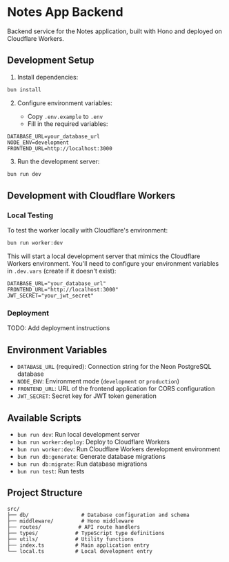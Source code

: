 # Notes App Backend

Backend service for the Notes application, built with Hono and deployed on Cloudflare Workers.

## Development Setup

1. Install dependencies:

```bash
bun install
```

2. Configure environment variables:

   - Copy `.env.example` to `.env`
   - Fill in the required variables:

```env
DATABASE_URL=your_database_url
NODE_ENV=development
FRONTEND_URL=http://localhost:3000
```

3. Run the development server:

```bash
bun run dev
```

## Development with Cloudflare Workers

### Local Testing

To test the worker locally with Cloudflare's environment:

```bash
bun run worker:dev
```

This will start a local development server that mimics the Cloudflare Workers environment. You'll need to configure your environment variables in `.dev.vars` (create if it doesn't exist):

```env
DATABASE_URL="your_database_url"
FRONTEND_URL="http://localhost:3000"
JWT_SECRET="your_jwt_secret"
```

### Deployment

TODO: Add deployment instructions

## Environment Variables

- `DATABASE_URL` (required): Connection string for the Neon PostgreSQL database
- `NODE_ENV`: Environment mode (`development` or `production`)
- `FRONTEND_URL`: URL of the frontend application for CORS configuration
- `JWT_SECRET`: Secret key for JWT token generation

## Available Scripts

- `bun run dev`: Run local development server
- `bun run worker:deploy`: Deploy to Cloudflare Workers
- `bun run worker:dev`: Run Cloudflare Workers development environment
- `bun run db:generate`: Generate database migrations
- `bun run db:migrate`: Run database migrations
- `bun run test`: Run tests

## Project Structure

```
src/
├── db/                 # Database configuration and schema
├── middleware/         # Hono middleware
├── routes/            # API route handlers
├── types/            # TypeScript type definitions
├── utils/            # Utility functions
├── index.ts          # Main application entry
└── local.ts          # Local development entry
```
